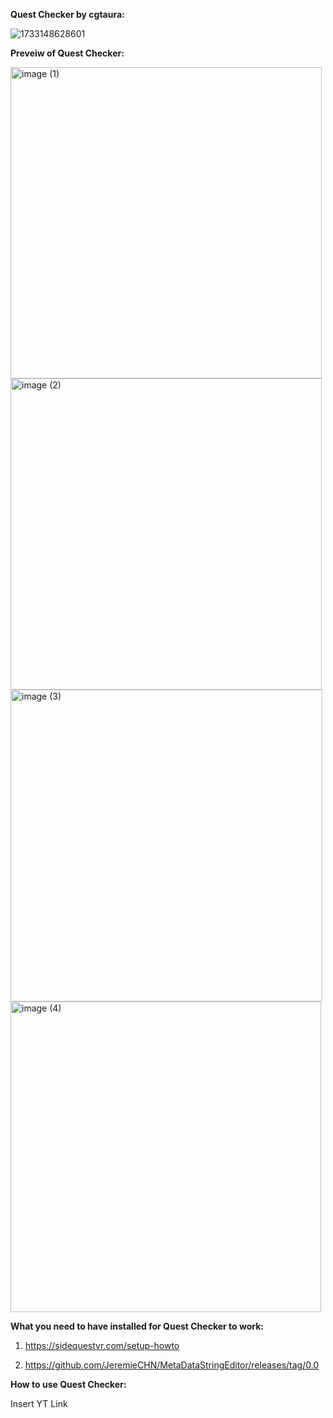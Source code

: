 **Quest Checker by cgtaura:**

![1733148628601](https://github.com/user-attachments/assets/d7150705-9cb2-4482-a309-dea164d47bc5)

**Preveiw of Quest Checker:**

<img width="498" alt="image (1)" src="https://github.com/user-attachments/assets/2987330c-4b11-46b6-8c0e-8e6acb2b0525">

<img width="498" alt="image (2)" src="https://github.com/user-attachments/assets/f5fc7a69-e996-4931-842c-727736ef657c">

<img width="499" alt="image (3)" src="https://github.com/user-attachments/assets/6229a634-6870-4b9d-8320-79e648174214">

<img width="497" alt="image (4)" src="https://github.com/user-attachments/assets/de52c00d-c14e-4db0-be1e-018a5351ef4c">


**What you need to have installed for Quest Checker to work:**

1. https://sidequestvr.com/setup-howto

2. https://github.com/JeremieCHN/MetaDataStringEditor/releases/tag/0.0

**How to use Quest Checker:**

Insert YT Link
